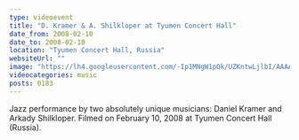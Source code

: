```yaml
---
type: videoevent
title: "D. Kramer & A. Shilkloper at Tyumen Concert Hall"
date_from: 2008-02-10
date_to: 2008-02-10
location: "Tyumen Concert Hall, Russia"
websiteUrl: ""
image: "https://lh4.googleusercontent.com/-Ip1MNgW1pOk/UZKntwLjlbI/AAAAAAAAXu8/AuZp8l-zXPw/s504-no/kra-shi.picasaweb.jpg"
videocategories: music
posts: 0183
---
```


Jazz performance by two absolutely unique musicians: Daniel Kramer and Arkady Shilkloper. Filmed on February 10, 2008 at Tyumen Concert Hall (Russia).
